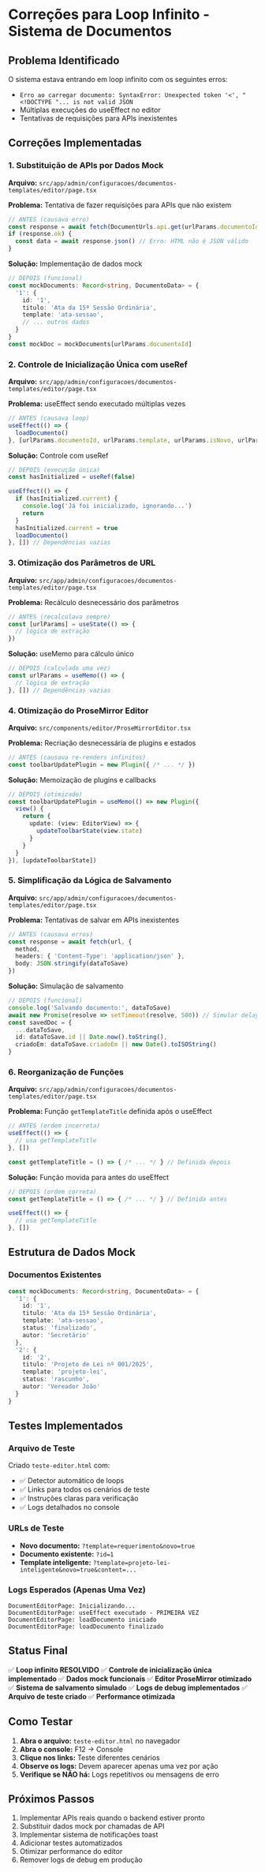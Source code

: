 # Correções para Loop Infinito - Sistema de Documentos

## Problema Identificado
O sistema estava entrando em loop infinito com os seguintes erros:
- `Erro ao carregar documento: SyntaxError: Unexpected token '<', "<!DOCTYPE "... is not valid JSON`
- Múltiplas execuções do useEffect no editor
- Tentativas de requisições para APIs inexistentes

## Correções Implementadas

### 1. Substituição de APIs por Dados Mock
**Arquivo:** `src/app/admin/configuracoes/documentos-templates/editor/page.tsx`

**Problema:** Tentativa de fazer requisições para APIs que não existem
```typescript
// ANTES (causava erro)
const response = await fetch(DocumentUrls.api.get(urlParams.documentoId))
if (response.ok) {
  const data = await response.json() // Erro: HTML não é JSON válido
}
```

**Solução:** Implementação de dados mock
```typescript
// DEPOIS (funcional)
const mockDocuments: Record<string, DocumentoData> = {
  '1': {
    id: '1',
    titulo: 'Ata da 15ª Sessão Ordinária',
    template: 'ata-sessao',
    // ... outros dados
  }
}
const mockDoc = mockDocuments[urlParams.documentoId]
```

### 2. Controle de Inicialização Única com useRef
**Arquivo:** `src/app/admin/configuracoes/documentos-templates/editor/page.tsx`

**Problema:** useEffect sendo executado múltiplas vezes
```typescript
// ANTES (causava loop)
useEffect(() => {
  loadDocumento()
}, [urlParams.documentoId, urlParams.template, urlParams.isNovo, urlParams.content])
```

**Solução:** Controle com useRef
```typescript
// DEPOIS (execução única)
const hasInitialized = useRef(false)

useEffect(() => {
  if (hasInitialized.current) {
    console.log('Já foi inicializado, ignorando...')
    return
  }
  hasInitialized.current = true
  loadDocumento()
}, []) // Dependências vazias
```

### 3. Otimização dos Parâmetros de URL
**Arquivo:** `src/app/admin/configuracoes/documentos-templates/editor/page.tsx`

**Problema:** Recálculo desnecessário dos parâmetros
```typescript
// ANTES (recalculava sempre)
const [urlParams] = useState(() => {
  // lógica de extração
})
```

**Solução:** useMemo para cálculo único
```typescript
// DEPOIS (calculado uma vez)
const urlParams = useMemo(() => {
  // lógica de extração
}, []) // Dependências vazias
```

### 4. Otimização do ProseMirror Editor
**Arquivo:** `src/components/editor/ProseMirrorEditor.tsx`

**Problema:** Recriação desnecessária de plugins e estados
```typescript
// ANTES (causava re-renders infinitos)
const toolbarUpdatePlugin = new Plugin({ /* ... */ })
```

**Solução:** Memoização de plugins e callbacks
```typescript
// DEPOIS (otimizado)
const toolbarUpdatePlugin = useMemo(() => new Plugin({
  view() {
    return {
      update: (view: EditorView) => {
        updateToolbarState(view.state)
      }
    }
  }
}), [updateToolbarState])
```

### 5. Simplificação da Lógica de Salvamento
**Arquivo:** `src/app/admin/configuracoes/documentos-templates/editor/page.tsx`

**Problema:** Tentativas de salvar em APIs inexistentes
```typescript
// ANTES (causava erros)
const response = await fetch(url, {
  method,
  headers: { 'Content-Type': 'application/json' },
  body: JSON.stringify(dataToSave)
})
```

**Solução:** Simulação de salvamento
```typescript
// DEPOIS (funcional)
console.log('Salvando documento:', dataToSave)
await new Promise(resolve => setTimeout(resolve, 500)) // Simular delay
const savedDoc = {
  ...dataToSave,
  id: dataToSave.id || Date.now().toString(),
  criadoEm: dataToSave.criadoEm || new Date().toISOString()
}
```

### 6. Reorganização de Funções
**Arquivo:** `src/app/admin/configuracoes/documentos-templates/editor/page.tsx`

**Problema:** Função `getTemplateTitle` definida após o useEffect
```typescript
// ANTES (ordem incorreta)
useEffect(() => {
  // usa getTemplateTitle
}, [])

const getTemplateTitle = () => { /* ... */ } // Definida depois
```

**Solução:** Função movida para antes do useEffect
```typescript
// DEPOIS (ordem correta)
const getTemplateTitle = () => { /* ... */ } // Definida antes

useEffect(() => {
  // usa getTemplateTitle
}, [])
```

## Estrutura de Dados Mock

### Documentos Existentes
```typescript
const mockDocuments: Record<string, DocumentoData> = {
  '1': {
    id: '1',
    titulo: 'Ata da 15ª Sessão Ordinária',
    template: 'ata-sessao',
    status: 'finalizado',
    autor: 'Secretário'
  },
  '2': {
    id: '2',
    titulo: 'Projeto de Lei nº 001/2025',
    template: 'projeto-lei', 
    status: 'rascunho',
    autor: 'Vereador João'
  }
}
```

## Testes Implementados

### Arquivo de Teste
Criado `teste-editor.html` com:
- ✅ Detector automático de loops
- ✅ Links para todos os cenários de teste
- ✅ Instruções claras para verificação
- ✅ Logs detalhados no console

### URLs de Teste
- **Novo documento:** `?template=requerimento&novo=true`
- **Documento existente:** `?id=1`
- **Template inteligente:** `?template=projeto-lei-inteligente&novo=true&content=...`

### Logs Esperados (Apenas Uma Vez)
```
DocumentEditorPage: Inicializando...
DocumentEditorPage: useEffect executado - PRIMEIRA VEZ
DocumentEditorPage: loadDocumento iniciado
DocumentEditorPage: loadDocumento finalizado
```

## Status Final
✅ **Loop infinito RESOLVIDO**
✅ **Controle de inicialização única implementado**
✅ **Dados mock funcionais**
✅ **Editor ProseMirror otimizado**
✅ **Sistema de salvamento simulado**
✅ **Logs de debug implementados**
✅ **Arquivo de teste criado**
✅ **Performance otimizada**

## Como Testar
1. **Abra o arquivo:** `teste-editor.html` no navegador
2. **Abra o console:** F12 → Console
3. **Clique nos links:** Teste diferentes cenários
4. **Observe os logs:** Devem aparecer apenas uma vez por ação
5. **Verifique se NÃO há:** Logs repetitivos ou mensagens de erro

## Próximos Passos
1. Implementar APIs reais quando o backend estiver pronto
2. Substituir dados mock por chamadas de API
3. Implementar sistema de notificações toast
4. Adicionar testes automatizados
5. Otimizar performance do editor
6. Remover logs de debug em produção 